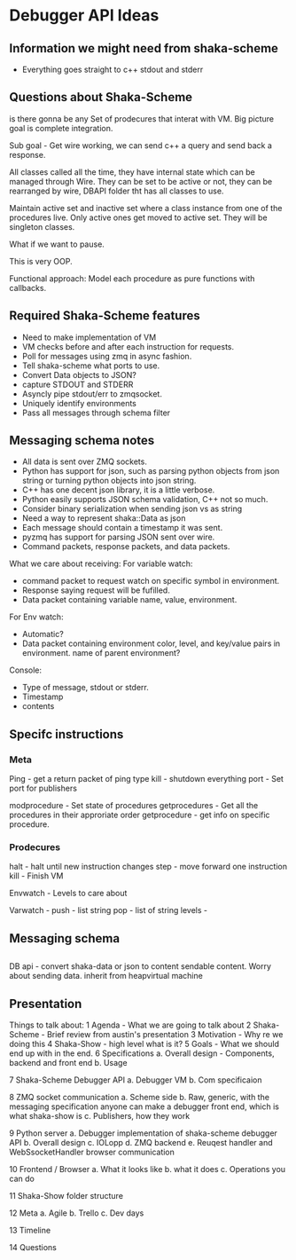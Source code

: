 # Debugger API Ideas

## Information we might need from shaka-scheme

* Everything goes straight to c++ stdout and stderr

## Questions about Shaka-Scheme

is there gonna be any 
Set of prodecures that interat with VM.
Big picture goal is complete integration.

Sub goal - Get wire working, we can send c++ a query and send back a response.

All classes called all the time, they have internal state which can be managed through Wire.
They can be set to be active or not, they can be rearranged by wire, 
DBAPI folder tht has all classes to use.

Maintain active set and inactive set where a class instance from one of the procedures live.
Only active ones get moved to active set.
They will be singleton classes.

What if we want to pause.


This is very OOP.

Functional approach:
Model each procedure as pure functions with callbacks.



## Required Shaka-Scheme features

* Need to make implementation of VM
* VM checks before and after each instruction for requests.
* Poll for messages using zmq in async fashion.
* Tell shaka-scheme what ports to use.
* Convert Data objects to JSON?
* capture STDOUT and STDERR
* Asyncly pipe stdout/err to zmqsocket.
* Uniquely identify environments
* Pass all messages through schema filter

## Messaging schema notes

* All data is sent over ZMQ sockets.
* Python has support for json, such as parsing python objects from json string or turning python objects into json string.
* C++ has one decent json library, it is a little verbose.
* Python easily supports JSON schema validation, C++ not so much.
* Consider binary serialization when sending json vs as string
* Need a way to represent shaka::Data as json
* Each message should contain a timestamp it was sent.
* pyzmq has support for parsing JSON sent over wire.
* Command packets, response packets, and data packets.

What we care about receiving:
For variable watch:
* command packet to request watch on specific symbol in environment.
* Response saying request will be fufilled.
* Data packet containing variable name, value, environment.

For Env watch:
* Automatic?
* Data packet containing environment color, level, and key/value pairs in environment. name of parent environment?

Console:
* Type of message, stdout or stderr.
* Timestamp
* contents

## Specifc instructions

### Meta
Ping - get a return packet of ping type
kill - shutdown everything
port - Set port for publishers

modprocedure - Set state of procedures
getprocedures - Get all the procedures in their approriate order
getprocedure - get info on specific procedure.


### Prodecures

halt - halt until new instruction changes
step - move forward one instruction
kill - Finish VM

Envwatch - 
    Levels to care about

Varwatch -
    push - list string
    pop  - list of string
    levels - 




## Messaging schema


## 

DB api - convert shaka-data or json to content sendable content. Worry about sending data.
inherit from heapvirtual machine


## Presentation

Things to talk about:
1 Agenda - What we are going to talk about
2 Shaka-Scheme - Brief review from austin's presentation
3 Motivation - Why re we doing this
4 Shaka-Show - high level what is it?
5 Goals - What we should end up with in the end.
6 Specifications
 a. Overall design - Components, backend and front end
 b. Usage

7 Shaka-Scheme Debugger API
 a. Debugger VM
 b. Com specificaion

8 ZMQ socket communication
 a. Scheme side
 b. Raw, generic, with the messaging specification anyone can make a debugger front end, which is what shaka-show is
 c. Publishers, how they work

9 Python server
 a. Debugger implementation of shaka-scheme debugger API
 b. Overall design
 c. IOLopp
 d. ZMQ backend
 e. Reuqest handler and WebSsocketHandler browser communication

10 Frontend / Browser
 a. What it looks like
 b. what it does
 c. Operations you can do

11 Shaka-Show folder structure

12 Meta
 a. Agile
 b. Trello
 c. Dev days

13 Timeline

14 Questions



